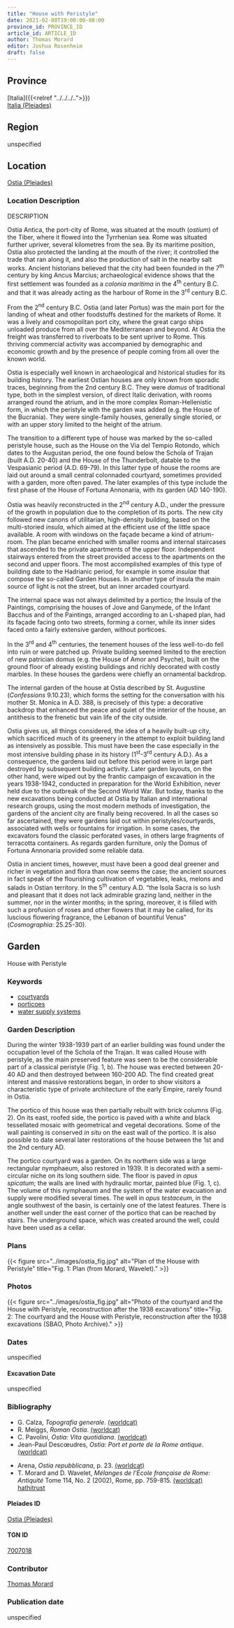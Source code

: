 ```yaml
---
title: "House with Peristyle"
date: 2021-02-08T19:00:00-08:00
province_id: PROVINCE_ID
article_id: ARTICLE_ID
author: Thomas Morard
editor: Joshua Rosenheim
draft: false
---
```


## Province

[Italia]({{<relref "../../../..">}}) \
[Italia (Pleiades)](https://pleiades.stoa.org/places/1052)

## Region

unspecified

## Location

[Ostia (Pleiades)](https://pleiades.stoa.org/places/422995)

### Location Description

DESCRIPTION

Ostia Antica, the port-city of Rome, was situated at the mouth (*ostium*) of the Tiber, where it flowed into the Tyrrhenian sea.  Rome was situated further upriver, several kilometres from the sea. By its maritime position, Ostia also protected the landing at the mouth of the river; it controlled the trade that ran along it, and also the production of salt in the nearby salt works. Ancient historians believed that the city had been founded in the 7<sup>th</sup> century by king Ancus Marcius; archaeological evidence shows that the first settlement was founded as a *colonia maritima* in the 4<sup>th</sup> century B.C. and that it was already acting as the harbour of Rome in the 3<sup>rd</sup> century B.C.

From the 2<sup>nd</sup> century B.C. Ostia (and later Portus) was the main port for the landing of wheat and other foodstuffs destined for the markets of Rome. It was a lively and cosmopolitan port city, where the great cargo ships unloaded produce from all over the Mediterranean and beyond. At Ostia the freight was transferred to riverboats to be sent upriver to Rome. This thriving commercial activity was accompanied by demographic and economic growth and by the presence of people coming from all over the known world.

Ostia is especially well known in archaeological and historical studies for its building history. The earliest Ostian houses are only known from sporadic traces, beginning from the 2nd century B.C. They were *domus* of traditional type, both in the simplest version, of direct Italic derivation, with rooms arranged round the atrium, and in the more complex Roman-Hellenistic form, in which the peristyle with the garden was added (e.g. the House of the Bucrania). They were single-family houses, generally single storied, or with an upper story limited to the height of the atrium.  

The transition to a different type of house was marked by the so-called peristyle house, such as the House on the Via del Tempio Rotondo, which dates to the Augustan period, the one found below the Schola of Trajan (built A.D. 20-40) and the House of the Thunderbolt, datable to the Vespasianic period (A.D. 69-79). In this latter type of house the rooms are laid out around a small central colonnaded courtyard, sometimes provided with a garden, more often paved. The later examples of this type include the first phase of the House of Fortuna Annonaria, with its garden (AD 140-190).

Ostia was heavily reconstructed in the 2<sup>nd</sup> century A.D., under the pressure of the growth in population due to the completion of its ports. The new city followed new canons of utilitarian, high-density building, based on the multi-storied *insula*, which aimed at the efficient use of the little space available. A room with windows on the façade became a kind of atrium-room. The plan became enriched with smaller rooms and internal staircases that ascended to the private apartments of the upper floor. Independent stairways entered from the street provided access to the apartments on the second and upper floors. The most accomplished examples of this type of building date to the Hadrianic period, for example in some *insulae* that compose the so-called Garden Houses. In another type of insula the main source of light is not the street, but an inner arcaded courtyard.

The internal space was not always delimited by a portico; the Insula of the Paintings, comprising the houses of Jove and Ganymede, of the Infant Bacchus and of the Paintings, arranged according to an L-shaped plan, had its façade facing onto two streets, forming a corner, while its inner sides faced onto a fairly extensive garden, without porticoes.

In the 3<sup>rd</sup> and 4<sup>th</sup> centuries, the tenement houses of the less well-to-do fell into ruin or were patched up. Private building seemed limited to the erection of new patrician domus (e.g. the House of Amor and Psyche), built on the ground floor of already existing buildings and richly decorated with costly marbles. In these houses the gardens were chiefly an ornamental backdrop.

The internal garden of the house at Ostia described by St. Augustine (*Confessions* 9.10.23), which forms the setting for the conversation with his mother St. Monica in A.D. 388, is precisely of this type: a decorative backdrop that enhanced the peace and quiet of the interior of the house, an antithesis to the frenetic but vain life of the city outside.

Ostia gives us, all things considered, the idea of a heavily built-up city, which sacrificed much of its greenery in the attempt to exploit building land as intensively as possible. This must have been the case especially in the most intensive building phase in its history (1<sup>st</sup>-3<sup>rd</sup> century A.D.). As a consequence, the gardens laid out before this period were in large part destroyed by subsequent building activity. Later garden layouts, on the other hand, were wiped out by the frantic campaign of excavation in the years 1938-1942, conducted in preparation for the World Exhibition, never held due to the outbreak of the Second World War. But today, thanks to the new excavations being conducted at Ostia by Italian and international research groups, using the most modern methods of investigation, the gardens of the ancient city are finally being recovered. In all the cases so far ascertained, they were gardens laid out within peristyles/courtyards, associated with wells or fountains for irrigation. In some cases, the excavators found the classic perforated vases, in others large fragments of terracotta containers. As regards garden furniture, only the Domus of Fortuna Annonaria provided some reliable data.

Ostia in ancient times, however, must have been a good deal greener and richer in vegetation and flora than now seems the case; the ancient sources in fact speak of the flourishing cultivation of vegetables, leaks, melons and salads in Ostian territory. In the 5<sup>th</sup> century A.D. “the Isola Sacra is so lush and pleasant that it does not lack admirable grazing land, neither in the summer, nor in the winter months; in the spring, moreover, it is filled with such a profusion of roses and other flowers that it may be called, for its luscious flowering fragrance, the Lebanon of bountiful Venus” (*Cosmographia*: 25.25-30).

## Garden

House with Peristyle

### Keywords

- [courtyards](http://vocab.getty.edu/page/aat/300004095)
- [porticoes](http://vocab.getty.edu/page/aat/300004145)
- [water supply systems](http://vocab.getty.edu/page/aat/300008618)

### Garden Description

During the winter 1938-1939 part of an earlier building was found under the occupation level of the Schola of the Trajan.  It was called House with peristyle, as the main preserved feature was seen to be the considerable part of a classical peristyle (Fig. 1, b). The house was erected between 20-40 AD and then destroyed between 160-200 AD. The find created great interest and massive restorations began, in order to show visitors a characteristic type of private architecture of the early Empire, rarely found in Ostia.

The portico of this house was then partially rebuilt with brick columns (Fig. 2). On its east, roofed side, the portico is paved with a white and black tessellated mosaic with geometrical and vegetal decorations. Some of the wall painting is conserved *in situ* on the east wall of the portico. It is also possible to date several later restorations of the house between the 1st and the 2nd century AD.

The portico courtyard was a garden. On its northern side was a large rectangular nymphaeum, also restored in 1939. It is decorated with a semi-circular niche on its long southern side. The floor is paved in *opus spicatum*; the walls are lined with hydraulic mortar, painted blue (Fig. 1, c). The volume of this nymphaeum and the system of the water evacuation and supply were modified several times. The well in *opus testaceum*, in the angle southwest of the basin, is certainly one of the latest features.  There is another well under the east corner of the portico that can be reached by stairs. The underground space, which was created around the well, could have been used as a cellar.

### Plans

{{< figure src="../images/ostia_fig.jpg" alt="Plan of the House with Peristyle" title="Fig. 1: Plan (from Morard, Wavelet)." >}} <!--missing illustration-->

### Photos

{{< figure src="../images/ostia_fig.jpg" alt="Photo of the courtyard and the House with Peristyle, reconstruction after the 1938 excavations" title="Fig. 2: The courtyard and the House with Peristyle, reconstruction after the 1938 excavations (SBAO, Photo Archive)." >}} <!--missing illustration-->

### Dates

unspecified

#### Excavation Date

unspecified

### Bibliography

<!-- Bibliography for Location Description -->
* G. Calza, *Topografia generale*. [(worldcat)](http://www.worldcat.org/oclc/248497118)
* R. Meiggs, *Roman Ostia*. [(worldcat)](http://www.worldcat.org/oclc/868614740)
* C. Pavolini, *Ostia: Vita quotidiana*. [(worldcat)](http://www.worldcat.org/oclc/848372586)
* Jean-Paul Descœudres, *Ostia: Port et porte de la Rome antique*. [(worldcat)](http://www.worldcat.org/oclc/801326827)
<!-- Bibliography for Garden Description -->
* Arena, *Ostia repubblicana*, p. 23. [(worldcat)]()
* T. Morard and D. Wavelet, *Mélanges de l'École française de Rome: Antiquité* Tome 114, No. 2 (2002), Rome, pp. 759-815. [(worldcat)](http://www.worldcat.org/oclc/859589040) [hathitrust](https://babel.hathitrust.org/cgi/pt?id=mdp.39015068961740&view=2up&seq=183)

#### Pleiades ID

[Ostia (Pleiades)](https://pleiades.stoa.org/places/422995)
<!-- Pleiades resource for Location (Ostia Antica), not for the indivbidual garden -->

#### TGN ID

[7007018](http://vocab.getty.edu/page/tgn/7007018)
<!-- ID is for Location (Ostia Antica), not the individual garden -->

### Contributor

[Thomas Morard]()

### Publication date

unspecified
